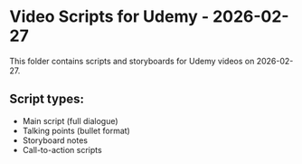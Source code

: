 # Video Scripts for Udemy - 2026-02-27

This folder contains scripts and storyboards for Udemy videos on 2026-02-27.

## Script types:
- Main script (full dialogue)
- Talking points (bullet format)
- Storyboard notes
- Call-to-action scripts
